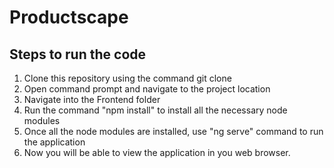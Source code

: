 # Productscape

## Steps to run the code
1. Clone this repository using the command git clone
2. Open command prompt and navigate to the project location
3. Navigate into the Frontend folder
4. Run the command "npm install" to install all the necessary node modules
5. Once all the node modules are installed, use "ng serve" command to run the application
6. Now you will be able to view the application in you web browser.
